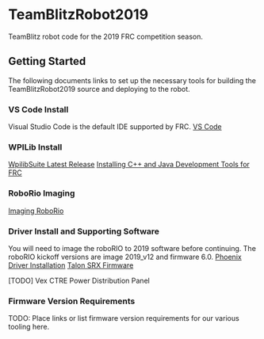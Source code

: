 # TeamBlitzRobot2019

TeamBlitz robot code for the 2019 FRC competition season.


## Getting Started

The following documents links to set up the necessary tools for
building the TeamBlitzRobot2019 source and deploying to the robot.

### VS Code Install

Visual Studio Code is the default IDE supported by FRC. 
[VS Code](https://wpilib.screenstepslive.com/s/currentCS/m/getting_started/l/999999-installing-c-and-java-development-tools-for-frc)

### WPILib Install

[WpilibSuite Latest Release](https://github.com/wpilibsuite/allwpilib/releases)
[Installing C++ and Java Development Tools for FRC](https://wpilib.screenstepslive.com/s/currentCS/m/getting_started/l/999999-installing-c-and-java-development-tools-for-frc)


### RoboRio Imaging

[Imaging RoboRio](https://wpilib.screenstepslive.com/s/currentCS/m/getting_started/l/1009233-imaging-your-roborio)

### Driver Install and Supporting Software

You will need to image the roboRIO to 2019 software before
continuing. The roboRIO kickoff versions are image 2019_v12 and
firmware 6.0.
[Phoenix Driver Installation](https://phoenix-documentation.readthedocs.io/en/latest/ch05_PrepWorkstation.html)
[Talon SRX Firmware](http://www.ctr-electronics.com/talon-srx.html#product_tabs_technical_resources)

[TODO]
Vex
CTRE
Power Distribution Panel

### Firmware Version Requirements
TODO: Place links or list firmware version requirements for our
various tooling here.
